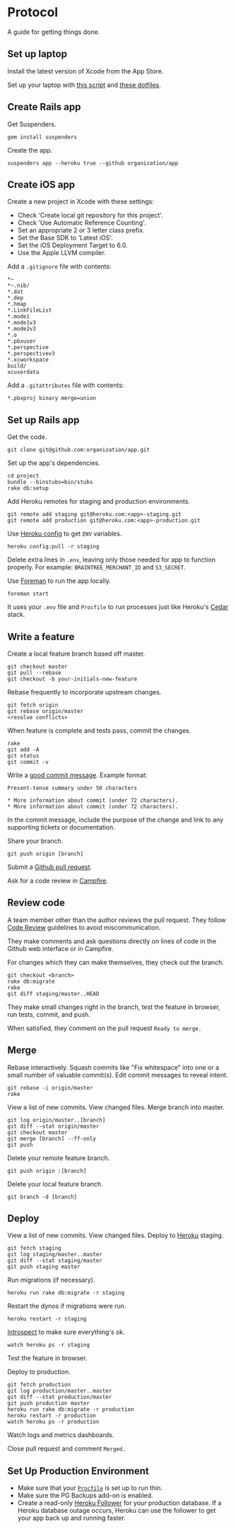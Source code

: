Protocol
========

A guide for getting things done.

Set up laptop
-------------

Install the latest version of Xcode from the App Store.

Set up your laptop with [this script](/thoughtbot/laptop)
and [these dotfiles](/thoughtbot/dotfiles).

Create Rails app
----------------

Get Suspenders.

    gem install suspenders

Create the app.

    suspenders app --heroku true --github organization/app

Create iOS app
--------------

Create a new project in Xcode with these settings:

* Check 'Create local git repository for this project'.
* Check 'Use Automatic Reference Counting'.
* Set an appropriate 2 or 3 letter class prefix.
* Set the Base SDK to 'Latest iOS'.
* Set the iOS Deployment Target to 6.0.
* Use the Apple LLVM compiler.

Add a `.gitignore` file with contents:

    *~
    *~.nib/
    *.dat
    *.dep
    *.hmap
    *.LinkFileList
    *.mode1
    *.mode1v3
    *.mode2v3
    *.o
    *.pbxuser
    *.perspective
    *.perspectivev3
    *.xcworkspace
    build/
    xcuserdata

Add a `.gitattributes` file with contents:

    *.pbxproj binary merge=union

Set up Rails app
----------------

Get the code.

    git clone git@github.com:organization/app.git

Set up the app's dependencies.

    cd project
    bundle --binstubs=bin/stubs
    rake db:setup

Add Heroku remotes for staging and production environments.

    git remote add staging git@heroku.com:<app>-staging.git
    git remote add production git@heroku.com:<app>-production.git

Use [Heroku config](/ddollar/heroku-config) to get `ENV`
variables.

    heroku config:pull -r staging

Delete extra lines in `.env`, leaving only those needed for app to function
properly. For example: `BRAINTREE_MERCHANT_ID` and `S3_SECRET`.

Use [Foreman](http://goo.gl/oy4uw) to run the app locally.

    foreman start

It uses your `.env` file and `Procfile` to run processes just like Heroku's
[Cedar](https://devcenter.heroku.com/articles/cedar/) stack.

Write a feature
---------------

Create a local feature branch based off master.

    git checkout master
    git pull --rebase
    git checkout -b your-initials-new-feature

Rebase frequently to incorporate upstream changes.

    git fetch origin
    git rebase origin/master
    <resolve conflicts>

When feature is complete and tests pass, commit the changes.

    rake
    git add -A
    git status
    git commit -v

Write a [good commit message](http://goo.gl/w11us). Example format:

    Present-tense summary under 50 characters

    * More information about commit (under 72 characters).
    * More information about commit (under 72 characters).

In the commit message, include the purpose of the change and link to any
supporting tickets or documentation.

Share your branch.

    git push origin [branch]

Submit a [Github pull request](http://goo.gl/Kmdee).

Ask for a code review in [Campfire](http://campfirenow.com).

Review code
-----------

A team member other than the author reviews the pull request. They follow
[Code Review](/thoughtbot/guides/blob/master/code-review) guidelines to avoid
miscommunication.

They make comments and ask questions directly on lines of code in the Github
web interface or in Campfire.

For changes which they can make themselves, they check out the branch.

    git checkout <branch>
    rake db:migrate
    rake
    git diff staging/master..HEAD

They make small changes right in the branch, test the feature in browser,
run tests, commit, and push.

When satisfied, they comment on the pull request `Ready to merge.`

Merge
-----

Rebase interactively. Squash commits like "Fix whitespace" into one or a
small number of valuable commit(s). Edit commit messages to reveal intent.

    git rebase -i origin/master
    rake

View a list of new commits. View changed files. Merge branch into master.

    git log origin/master..[branch]
    git diff --stat origin/master
    git checkout master
    git merge [branch] --ff-only
    git push

Delete your remote feature branch.

    git push origin :[branch]

Delete your local feature branch.

    git branch -d [branch]

Deploy
------

View a list of new commits. View changed files. Deploy to
[Heroku](https://devcenter.heroku.com/articles/quickstart) staging.

    git fetch staging
    git log staging/master..master
    git diff --stat staging/master
    git push staging master

Run migrations (if necessary).

    heroku run rake db:migrate -r staging

Restart the dynos if migrations were run.

    heroku restart -r staging

[Introspect](http://goo.gl/tTgVF) to make sure everything's ok.

    watch heroku ps -r staging

Test the feature in browser.

Deploy to production.

    git fetch production
    git log production/master..master
    git diff --stat production/master
    git push production master
    heroku run rake db:migrate -r production
    heroku restart -r production
    watch heroku ps -r production

Watch logs and metrics dashboards.

Close pull request and comment `Merged.`

Set Up Production Environment
-----------------------------

* Make sure that your
  [`Procfile`](https://devcenter.heroku.com/articles/procfile)
  is set up to run thin.
* Make sure the PG Backups add-on is enabled.
* Create a read-only [Heroku Follower](http://goo.gl/xWDMx) for your
  production database. If a Heroku database outage occurs, Heroku can use the
  follower to get your app back up and running faster.
